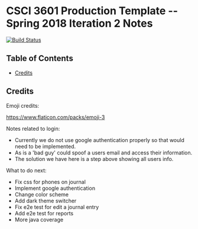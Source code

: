 # CSCI 3601 Production Template -- Spring 2018 Iteration 2 Notes
[![Build Status](https://travis-ci.org/munnsmunns/iteration-2-bed-mia.svg?branch=master)](https://travis-ci.org/munnsmunns/iteration-2-bed-mia)
<!-- TOC depthFrom:1 depthTo:5 withLinks:1 updateOnSave:1 orderedList:0 -->
## Table of Contents
- [Credits](#credits)
<!-- /TOC -->

## Credits

Emoji credits: 

https://www.flaticon.com/packs/emoji-3

Notes related to login:
- Currently we do not use google authentication properly so that would need to be implemented.
- As is a 'bad guy' could spoof a users email and access their information.
- The solution we have here is a step above showing all users info.

What to do next:
- Fix css for phones on journal
- Implement google authentication
- Change color scheme
- Add dark theme switcher
- Fix e2e test for edit a journal entry
- Add e2e test for reports
- More java coverage
